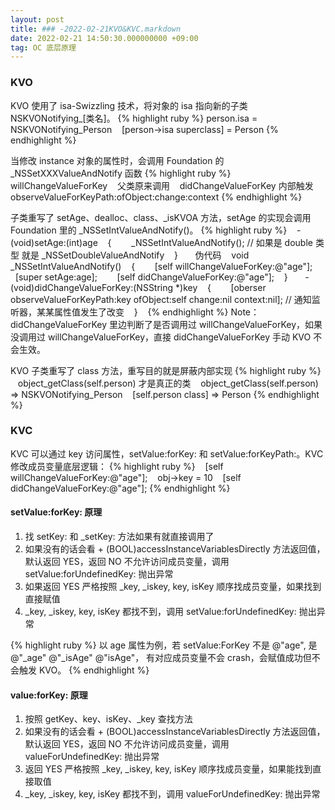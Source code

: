 ```yaml
---
layout: post
title: ### -2022-02-21KVO&KVC.markdown
date: 2022-02-21 14:50:30.000000000 +09:00
tag: OC 底层原理 
---
```


### KVO
KVO 使用了 isa-Swizzling 技术，将对象的 isa 指向新的子类 NSKVONotifying_[类名]。
{% highlight ruby %}
   person.isa = NSKVONotifying_Person   
   [person->isa superclass] = Person
{% endhighlight %}

当修改 instance 对象的属性时，会调用 Foundation 的 _NSSetXXXValueAndNotify 函数
{% highlight ruby %}
   willChangeValueForKey
   父类原来调用
   didChangeValueForKey 内部触发 observeValueForKeyPath:ofObject:change:context
{% endhighlight %}

子类重写了 setAge、dealloc、class、_isKVOA 方法，setAge 的实现会调用 Foundation 里的 _NSSetIntValueAndNotify()。
{% highlight ruby %}
   - (void)setAge:(int)age
   {
       _NSSetIntValueAndNotify(); // 如果是 double 类型 就是 _NSSetDoubleValueAndNotify
   }
   
   伪代码
   void _NSSetIntValueAndNotify()
   {
       [self willChangeValueForKey:@"age"];
       [super setAge:age];
       [self didChangeValueForKey:@"age"];
   }
   
   - (void)didChangeValueForKey:(NSString *)key
   {
       [oberser observeValueForKeyPath:key ofObject:self change:nil context:nil]; // 通知监听器，某某属性值发生了改变
   }
   {% endhighlight %}
Note：didChangeValueForKey 里边判断了是否调用过 willChangeValueForKey，如果没调用过 willChangeValueForKey，直接 didChangeValueForKey 手动 KVO 不会生效。

KVO 子类重写了 class 方法，重写目的就是屏蔽内部实现
{% highlight ruby %}
   object_getClass(self.person) 才是真正的类
   object_getClass(self.person) => NSKVONotifying_Person
   [self.person class] => Person
{% endhighlight %}

### KVC
KVC 可以通过 key 访问属性，setValue:forKey: 和 setValue:forKeyPath:。KVC修改成员变量底层逻辑：
{% highlight ruby %}
   [self willChangeValueForKey:@"age"];
   obj->key = 10
   [self didChangeValueForKey:@"age"];
{% endhighlight %}

#### setValue:forKey: 原理
1. 找 setKey: 和 _setKey: 方法如果有就直接调用了
2. 如果没有的话会看 + (BOOL)accessInstanceVariablesDirectly 方法返回值， 默认返回 YES，返回 NO 不允许访问成员变量，调用 setValue:forUndefinedKey: 抛出异常
3. 如果返回 YES 严格按照 _key, _iskey, key, isKey 顺序找成员变量，如果找到直接赋值
4. _key, _iskey, key, isKey 都找不到，调用 setValue:forUndefinedKey: 抛出异常

{% highlight ruby %}
以 age 属性为例，若 setValue:ForKey 不是 @"age", 是 @"_age" @"_isAge" @"isAge"，
有对应成员变量不会 crash，会赋值成功但不会触发 KVO。
{% endhighlight %}

#### value:forKey: 原理
1. 按照 getKey、key、isKey、_key 查找方法
2. 如果没有的话会看 + (BOOL)accessInstanceVariablesDirectly 方法返回值， 默认返回 YES，返回 NO 不允许访问成员变量，调用 valueForUndefinedKey: 抛出异常
3. 返回 YES 严格按照 _key, _iskey, key, isKey 顺序找成员变量，如果能找到直接取值
4. _key, _iskey, key, isKey 都找不到，调用 valueForUndefinedKey: 抛出异常
